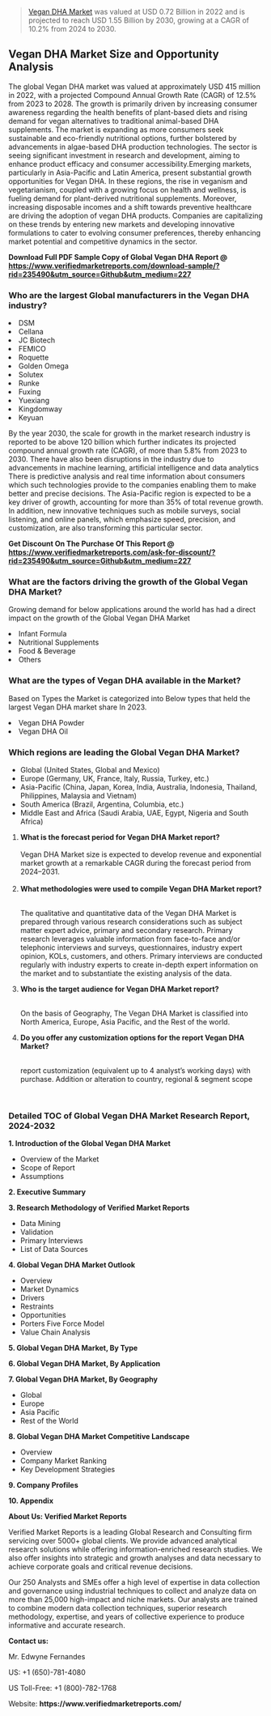 <blockquote><p><p><a href="https://www.verifiedmarketreports.com/download-sample/?rid=235490&utm_source=Github&utm_medium=227" target="_blank">Vegan DHA Market</a> was valued at USD 0.72 Billion in 2022 and is projected to reach USD 1.55 Billion by 2030, growing at a CAGR of 10.2% from 2024 to 2030.</p></blockquote><p><h2>Vegan DHA Market Size and Opportunity Analysis</h2>The global Vegan DHA market was valued at approximately USD 415 million in 2022, with a projected Compound Annual Growth Rate (CAGR) of 12.5% from 2023 to 2028. The growth is primarily driven by increasing consumer awareness regarding the health benefits of plant-based diets and rising demand for vegan alternatives to traditional animal-based DHA supplements. The market is expanding as more consumers seek sustainable and eco-friendly nutritional options, further bolstered by advancements in algae-based DHA production technologies. The sector is seeing significant investment in research and development, aiming to enhance product efficacy and consumer accessibility.Emerging markets, particularly in Asia-Pacific and Latin America, present substantial growth opportunities for Vegan DHA. In these regions, the rise in veganism and vegetarianism, coupled with a growing focus on health and wellness, is fueling demand for plant-derived nutritional supplements. Moreover, increasing disposable incomes and a shift towards preventive healthcare are driving the adoption of vegan DHA products. Companies are capitalizing on these trends by entering new markets and developing innovative formulations to cater to evolving consumer preferences, thereby enhancing market potential and competitive dynamics in the sector.</p><p class=""><strong>Download Full PDF Sample Copy of Global Vegan DHA Report @ <a href="https://www.verifiedmarketreports.com/download-sample/?rid=235490&amp;utm_source=Github&amp;utm_medium=227" target="_blank">https://www.verifiedmarketreports.com/download-sample/?rid=235490&amp;utm_source=Github&amp;utm_medium=227</a></strong></p><h3 id="" class="">Who are the largest Global manufacturers in the Vegan DHA industry?</h3><p><li>DSM</li><li> Cellana</li><li> JC Biotech</li><li> FEMICO</li><li> Roquette</li><li> Golden Omega</li><li> Solutex</li><li> Runke</li><li> Fuxing</li><li> Yuexiang</li><li> Kingdomway</li><li> Keyuan</li></p><div class=""><div class="" dir="" data-message-author-role="" data-message-id="" data-message-model-slug=""><div class=""><div class=""><div class=""><div class="" dir="" data-message-author-role="" data-message-id="" data-message-model-slug=""><div class=""><div class=""><p>By the year 2030, the scale for growth in the market research industry is reported to be above 120 billion which further indicates its projected compound annual growth rate (CAGR), of more than 5.8% from 2023 to 2030. There have also been disruptions in the industry due to advancements in machine learning, artificial intelligence and data analytics There is predictive analysis and real time information about consumers which such technologies provide to the companies enabling them to make better and precise decisions. The Asia-Pacific region is expected to be a key driver of growth, accounting for more than 35% of total revenue growth. In addition, new innovative techniques such as mobile surveys, social listening, and online panels, which emphasize speed, precision, and customization, are also transforming this particular sector.</p><p><strong>Get Discount On The Purchase Of This Report @&nbsp; <a href="https://www.verifiedmarketreports.com/ask-for-discount/?rid=235490&amp;utm_source=Github&amp;utm_medium=227" target="_blank">https://www.verifiedmarketreports.com/ask-for-discount/?rid=235490&amp;utm_source=Github&amp;utm_medium=227</a></strong></p></div></div></div></div></div></div></div></div><h3 id="" class="">What are the factors driving the growth of the Global Vegan DHA Market?</h3><p id="" class="">Growing demand for below applications around the world has had a direct impact on the growth of the Global Vegan DHA Market</p><p id="" class=""><li>Infant Formula</li><li> Nutritional Supplements</li><li> Food & Beverage</li><li> Others</li></p><h3 id="" class="">What are the types of Vegan DHA available in the Market?</h3><p id="" class="">Based on Types the Market is categorized into Below types that held the largest Vegan DHA market share In 2023.</p><p id="" class=""><li>Vegan DHA Powder</li><li> Vegan DHA Oil</li></p><h3 id="" class="">Which regions are leading the Global Vegan DHA Market?</h3><ul><li>Global (United States, Global and Mexico)</li><li>Europe (Germany, UK, France, Italy, Russia, Turkey, etc.)</li><li>Asia-Pacific (China, Japan, Korea, India, Australia, Indonesia, Thailand, Philippines, Malaysia and Vietnam)</li><li>South America (Brazil, Argentina, Columbia, etc.)</li><li>Middle East and Africa (Saudi Arabia, UAE, Egypt, Nigeria and South Africa)</li></ul><p><ol><li><strong>What is the forecast period for Vegan DHA Market report?<br /></strong><br /><span data-sheets-root="1" data-sheets-value="{&quot;1&quot;:2,&quot;2&quot;:&quot;XXXX size is expected to develop revenue and exponential market growth at a remarkable CAGR during the forecast period from 2024&ndash;2030.&quot;}" data-sheets-userformat="{&quot;2&quot;:12674,&quot;4&quot;:{&quot;1&quot;:2,&quot;2&quot;:16776960},&quot;10&quot;:2,&quot;11&quot;:0,&quot;15&quot;:&quot;Arial&quot;,&quot;16&quot;:12}">Vegan DHA Market size is expected to develop revenue and exponential market growth at a remarkable CAGR during the forecast period from 2024&ndash;2031.</span><br /><br /></li><li><strong>What methodologies were used to compile Vegan DHA Market report?<br /><br /></strong><p>The qualitative and quantitative data of the&nbsp;Vegan DHA Market is prepared through various research considerations such as subject matter expert advice, primary and secondary research. Primary research leverages valuable information from face-to-face and/or telephonic interviews and surveys, questionnaires, industry expert opinion, KOLs, customers, and others. Primary interviews are conducted regularly with industry experts to create in-depth expert information on the market and to substantiate the existing analysis of the data.&nbsp;</p></li><li><strong>Who is the target audience for Vegan DHA Market report?<br /><br /></strong><p>On the basis of Geography, The&nbsp;Vegan DHA Market is classified into North America, Europe, Asia Pacific, and the Rest of the world.</p></li><li><strong>Do you offer any customization options for the report Vegan DHA Market?<br /><br /></strong><p>report customization (equivalent up to 4 analyst&rsquo;s working days) with purchase. Addition or alteration to country, regional &amp; segment scope</p><p>&nbsp;</p></li></ol></p><h3 id="" class="">Detailed TOC of Global Vegan DHA Market Research Report, 2024-2032</h3><p id="" class=""><strong>1. Introduction of the Global Vegan DHA Market</strong></p><ul><li>Overview of the Market</li><li>Scope of Report</li><li>Assumptions</li></ul><p id="" class=""><strong>2. Executive Summary</strong></p><p id="" class=""><strong>3. Research Methodology of&nbsp;Verified Market Reports</strong></p><ul><li>Data Mining</li><li>Validation</li><li>Primary Interviews</li><li>List of Data Sources</li></ul><p id="" class=""><strong>4. Global Vegan DHA Market Outlook</strong></p><ul><li>Overview</li><li>Market Dynamics</li><li>Drivers</li><li>Restraints</li><li>Opportunities</li><li>Porters Five Force Model</li><li>Value Chain Analysis</li></ul><p id="" class=""><strong>5. Global Vegan DHA Market, By&nbsp;Type</strong></p><p id="" class=""><strong>6. Global Vegan DHA Market, By Application</strong></p><p id="" class=""><strong>7. Global Vegan DHA Market, By Geography</strong></p><ul><li>Global</li><li>Europe</li><li>Asia Pacific</li><li>Rest of the World</li></ul><p id="" class=""><strong>8. Global Vegan DHA Market Competitive Landscape</strong></p><ul><li>Overview</li><li>Company Market Ranking</li><li>Key Development Strategies</li></ul><p id="" class=""><strong>9. Company Profiles</strong></p><p id="" class=""><strong>10. Appendix</strong></p><p id="" class=""><strong>About Us: Verified Market Reports</strong></p><p id="" class="">Verified Market Reports is a leading Global Research and Consulting firm servicing over 5000+ global clients. We provide advanced analytical research solutions while offering information-enriched research studies. We also offer insights into strategic and growth analyses and data necessary to achieve corporate goals and critical revenue decisions.</p><p id="" class="">Our 250 Analysts and SMEs offer a high level of expertise in data collection and governance using industrial techniques to collect and analyze data on more than 25,000 high-impact and niche markets. Our analysts are trained to combine modern data collection techniques, superior research methodology, expertise, and years of collective experience to produce informative and accurate research.</p><p id="" class=""><strong>Contact us:</strong></p><p id="" class="">Mr. Edwyne Fernandes</p><p id="" class="">US: +1 (650)-781-4080</p><p id="" class="">US Toll-Free: +1 (800)-782-1768</p><p id="" class="">Website: <a target="" data-test-app-aware-link=""><strong>https://www.verifiedmarketreports.com/</strong></a></p>
